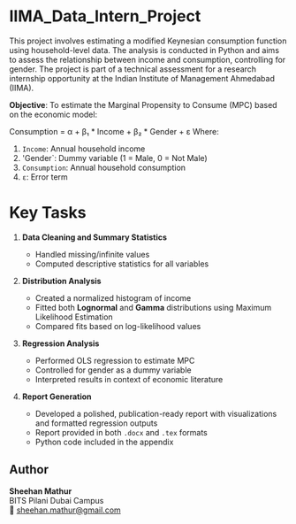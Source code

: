 # IIMA_Data_Intern_Project
This project involves estimating a modified Keynesian consumption function using household-level data. 
The analysis is conducted in Python and aims to assess the relationship between income and consumption, controlling for gender. 
The project is part of a technical assessment for a research internship opportunity at the Indian Institute of Management Ahmedabad (IIMA).

**Objective**:
To estimate the Marginal Propensity to Consume (MPC) based on the economic model:

Consumption = α + β₁ * Income + β₂ * Gender + ε
Where:
1. `Income`: Annual household income
2. 'Gender`: Dummy variable (1 = Male, 0 = Not Male)
3. `Consumption`: Annual household consumption
4. `ε`: Error term


# Key Tasks

1. **Data Cleaning and Summary Statistics**
   - Handled missing/infinite values
   - Computed descriptive statistics for all variables

2. **Distribution Analysis**
   - Created a normalized histogram of income
   - Fitted both **Lognormal** and **Gamma** distributions using Maximum Likelihood Estimation
   - Compared fits based on log-likelihood values

3. **Regression Analysis**
   - Performed OLS regression to estimate MPC
   - Controlled for gender as a dummy variable
   - Interpreted results in context of economic literature

4. **Report Generation**
   - Developed a polished, publication-ready report with visualizations and formatted regression outputs
   - Report provided in both `.docx` and `.tex` formats
   - Python code included in the appendix


 ## Author

**Sheehan Mathur**  
BITS Pilani Dubai Campus  
📧 sheehan.mathur@gmail.com

